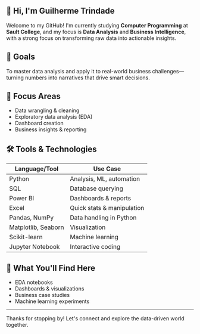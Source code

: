 ## 👋 Hi, I'm Guilherme Trindade

Welcome to my GitHub! I'm currently studying **Computer Programming** at **Sault College**, and my focus is
**Data Analysis** and **Business Intelligence**, with a strong focus on transforming raw data into actionable insights.

## 🎯 Goals
To master data analysis and apply it to real-world business challenges—turning numbers into narratives that drive smart decisions.

## 🧠 Focus Areas
- Data wrangling & cleaning  
- Exploratory data analysis (EDA)  
- Dashboard creation  
- Business insights & reporting  

## 🛠️ Tools & Technologies
| Language/Tool       | Use Case                        |
|---------------------|----------------------------------|
| Python              | Analysis, ML, automation         |
| SQL                 | Database querying                |
| Power BI            | Dashboards & reports             |
| Excel               | Quick stats & manipulation       |
| Pandas, NumPy       | Data handling in Python          |
| Matplotlib, Seaborn | Visualization                    |
| Scikit-learn        | Machine learning                 |
| Jupyter Notebook    | Interactive coding               |

## 📁 What You'll Find Here
- EDA notebooks  
- Dashboards & visualizations  
- Business case studies  
- Machine learning experiments  

---

Thanks for stopping by! Let's connect and explore the data-driven world together.
